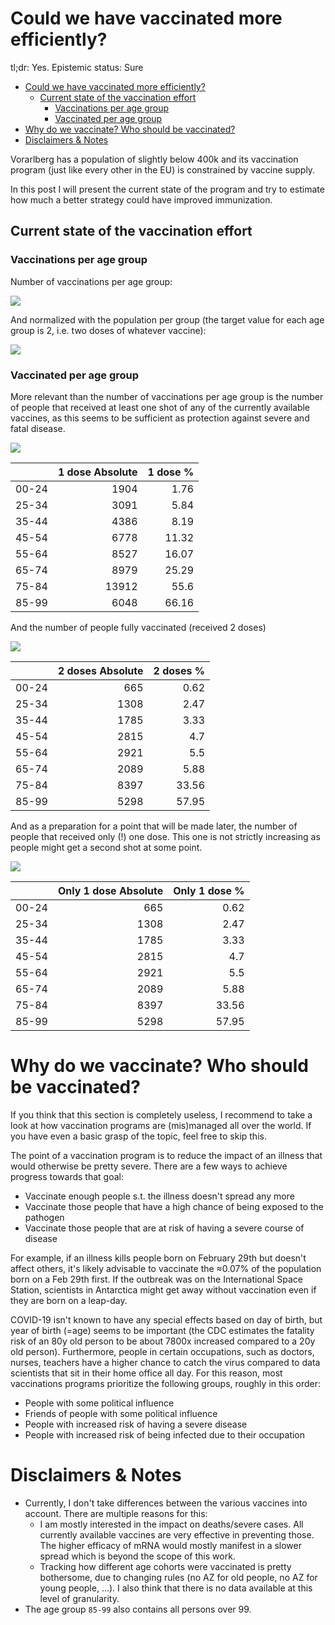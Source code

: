 # Could we have vaccinated more efficiently? 

tl;dr: Yes. Epistemic status: Sure

- [Could we have vaccinated more efficiently?](#could-we-have-vaccinated-more-efficiently)
  - [Current state of the vaccination effort](#current-state-of-the-vaccination-effort)
    - [Vaccinations per age group](#vaccinations-per-age-group)
    - [Vaccinated per age group](#vaccinated-per-age-group)
- [Why do we vaccinate? Who should be vaccinated?](#why-do-we-vaccinate-who-should-be-vaccinated)
- [Disclaimers & Notes](#disclaimers--notes)

Vorarlberg has a population of slightly below 400k and its vaccination program (just like every other in the EU) is constrained by vaccine supply.

In this post I will present the current state of the program and try to estimate how much a better strategy could have improved immunization.

## Current state of the vaccination effort

### Vaccinations per age group
Number of vaccinations per age group:

[//]: # (VaccTotal)

![](img/vlbg/VaccTotal.png)

[//]: # (VaccTotal)

And normalized with the population per group (the target value for each age group is 2, i.e. two doses of whatever vaccine):

[//]: # (VaccRelative)

![](img/vlbg/VaccRelative.png)

[//]: # (VaccRelative)

### Vaccinated per age group
More relevant than the number of vaccinations per age group is the number of people that received at least one shot of any of the currently available vaccines, as this seems to be sufficient as protection against severe and fatal disease.


[//]: # (D1Relative)

![](img/vlbg/D1Relative.png)

[//]: # (D1Relative)


[//]: # (D1Data)

|       | 1 dose Absolute | 1 dose % |
| :---- | --------------: | -------: |
| 00-24 |            1904 |     1.76 |
| 25-34 |            3091 |     5.84 |
| 35-44 |            4386 |     8.19 |
| 45-54 |            6778 |    11.32 |
| 55-64 |            8527 |    16.07 |
| 65-74 |            8979 |    25.29 |
| 75-84 |           13912 |     55.6 |
| 85-99 |            6048 |    66.16 |

[//]: # (D1Data)

And the number of people fully vaccinated (received 2 doses)

[//]: # (D2Relative)

![](img/vlbg/D2Relative.png)

[//]: # (D2Relative)
[//]: # (D2Data)

|       | 2 doses Absolute | 2 doses % |
| :---- | ---------------: | --------: |
| 00-24 |              665 |      0.62 |
| 25-34 |             1308 |      2.47 |
| 35-44 |             1785 |      3.33 |
| 45-54 |             2815 |       4.7 |
| 55-64 |             2921 |       5.5 |
| 65-74 |             2089 |      5.88 |
| 75-84 |             8397 |     33.56 |
| 85-99 |             5298 |     57.95 |

[//]: # (D2Data)


And as a preparation for a point that will be made later, the number of people that received only (!) one dose. 
This one is not strictly increasing as people might get a second shot at some point.

[//]: # (D1Only)

![](img/vlbg/D1Only.png)

[//]: # (D1Only)

[//]: # (D1OnlyData)

|       | Only 1 dose Absolute | Only 1 dose % |
| :---- | -------------------: | ------------: |
| 00-24 |                  665 |          0.62 |
| 25-34 |                 1308 |          2.47 |
| 35-44 |                 1785 |          3.33 |
| 45-54 |                 2815 |           4.7 |
| 55-64 |                 2921 |           5.5 |
| 65-74 |                 2089 |          5.88 |
| 75-84 |                 8397 |         33.56 |
| 85-99 |                 5298 |         57.95 |

[//]: # (D1OnlyData)


# Why do we vaccinate? Who should be vaccinated? 
If you think that this section is completely useless, I recommend to take a look at how vaccination programs are (mis)managed all over the world.
If you have even a basic grasp of the topic, feel free to skip this.

The point of a vaccination program is to reduce the impact of an illness that would otherwise be pretty severe.
There are a few ways to achieve progress towards that goal:
- Vaccinate enough people s.t. the illness doesn't spread any more 
- Vaccinate those people that have a high chance of being exposed to the pathogen 
- Vaccinate those people that are at risk of having a severe course of disease


For example, if an illness kills people born on February 29th but doesn't affect others, it's likely advisable to vaccinate the ≈0.07% of the population born on a Feb 29th first.
If the outbreak was on the International Space Station, scientists in Antarctica might get away without vaccination even if they are born on a leap-day.

COVID-19 isn't known to have any special effects based on day of birth, but year of birth (=age) seems to be important (the CDC estimates the fatality risk of an 80y old person to be about 7800x increased compared to a 20y old person).
Furthermore, people in certain occupations, such as doctors, nurses, teachers have a higher chance to catch the virus compared to data scientists that sit in their home office all day.
For this reason, most vaccinations programs prioritize the following groups, roughly in this order:
- People with some political influence
- Friends of people with some political influence
- People with increased risk of having a severe disease
- People with increased risk of being infected due to their occupation



# Disclaimers & Notes

- Currently, I don't take differences between the various vaccines into account. There are multiple reasons for this:
  - I am mostly interested in the impact on deaths/severe cases. All currently available vaccines are very effective in preventing those. The higher efficacy of mRNA would mostly manifest in a slower spread which is beyond the scope of this work.
  - Tracking how different age cohorts were vaccinated is pretty bothersome, due to changing rules (no AZ for old people, no AZ for young people, ...). I also think that there is no data available at this level of granularity.
- The age group `85-99` also contains all persons over 99. 